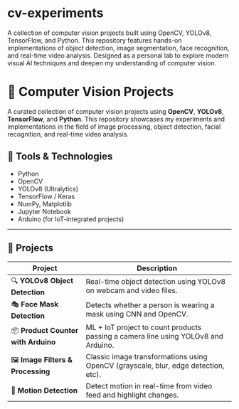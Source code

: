 # cv-experiments
A collection of computer vision projects built using OpenCV, YOLOv8, TensorFlow, and Python. This repository features hands-on implementations of object detection, image segmentation, face recognition, and real-time video analysis. Designed as a personal lab to explore modern visual AI techniques and deepen my understanding of computer vision.
# 🧠 Computer Vision Projects

A curated collection of computer vision projects using **OpenCV**, **YOLOv8**, **TensorFlow**, and **Python**. This repository showcases my experiments and implementations in the field of image processing, object detection, facial recognition, and real-time video analysis.

## 🔧 Tools & Technologies
- Python
- OpenCV
- YOLOv8 (Ultralytics)
- TensorFlow / Keras
- NumPy, Matplotlib
- Jupyter Notebook
- Arduino (for IoT-integrated projects)

---

## 📁 Projects

| Project | Description |
|--------|-------------|
| 🔍 **YOLOv8 Object Detection** | Real-time object detection using YOLOv8 on webcam and video files. |
| 🎭 **Face Mask Detection** | Detects whether a person is wearing a mask using CNN and OpenCV. |
| 📦 **Product Counter with Arduino** | ML + IoT project to count products passing a camera line using YOLOv8 and Arduino. |
| 🖼️ **Image Filters & Processing** | Classic image transformations using OpenCV (grayscale, blur, edge detection, etc). |
| 🎥 **Motion Detection** | Detect motion in real-time from video feed and highlight changes. |

